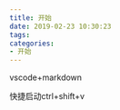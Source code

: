 ```yaml
---
title: 开始
date: 2019-02-23 10:30:23
tags:
categories:
- 开始
---
```


vscode+markdown

快捷启动ctrl+shift+v